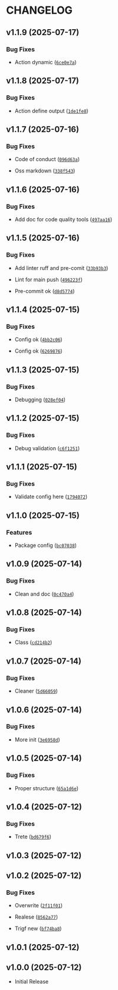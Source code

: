 # CHANGELOG

<!-- version list -->

## v1.1.9 (2025-07-17)

### Bug Fixes

- Action dynamic
  ([`6ce0e7a`](https://github.com/synvex-ai/template-rooms-pkg/commit/6ce0e7aa963d12be67f99c274d8b7b6ab1653905))


## v1.1.8 (2025-07-17)

### Bug Fixes

- Action define output
  ([`1de1fe8`](https://github.com/synvex-ai/template-rooms-pkg/commit/1de1fe84b3b219c263f6c80d8efaffef090cc21d))


## v1.1.7 (2025-07-16)

### Bug Fixes

- Code of conduct
  ([`096d63a`](https://github.com/synvex-ai/template-rooms-pkg/commit/096d63a84a048e659c50902b5cc94c17cdae1a34))

- Oss markdown
  ([`338f543`](https://github.com/synvex-ai/template-rooms-pkg/commit/338f543e6d8ff4dc584aa38a651b4c4cdd58e6e0))


## v1.1.6 (2025-07-16)

### Bug Fixes

- Add doc for code quality tools
  ([`497aa16`](https://github.com/synvex-ai/template-rooms-pkg/commit/497aa16d517f578be00650ffde83600c9a56c5dd))


## v1.1.5 (2025-07-16)

### Bug Fixes

- Add linter ruff and pre-comit
  ([`33b93b3`](https://github.com/synvex-ai/template-rooms-pkg/commit/33b93b3e1fdc2796093416f4b07176cd94977fb6))

- Lint for main push
  ([`496223f`](https://github.com/synvex-ai/template-rooms-pkg/commit/496223fe763015163519c09be9a847c0e710863f))

- Pre-commit ok
  ([`d8d5774`](https://github.com/synvex-ai/template-rooms-pkg/commit/d8d5774847ad0e3d3f2f91958902d6ebda7a1a2a))


## v1.1.4 (2025-07-15)

### Bug Fixes

- Config ok
  ([`4bb2c06`](https://github.com/synvex-ai/template-rooms-pkg/commit/4bb2c065c0b0db01bc91a759a8c2a59416fbac5a))

- Config ok
  ([`6269876`](https://github.com/synvex-ai/template-rooms-pkg/commit/62698764d4b10fef7fb225d93a97608a46c57e52))


## v1.1.3 (2025-07-15)

### Bug Fixes

- Debugging
  ([`028ef04`](https://github.com/synvex-ai/template-rooms-pkg/commit/028ef042ee882895b754e1b677b05b5624aa2c2b))


## v1.1.2 (2025-07-15)

### Bug Fixes

- Debug validation
  ([`c6f1251`](https://github.com/synvex-ai/template-rooms-pkg/commit/c6f12517033f22c9c674d1480064b6c2dd7d70dd))


## v1.1.1 (2025-07-15)

### Bug Fixes

- Validate config here
  ([`1794072`](https://github.com/synvex-ai/template-rooms-pkg/commit/1794072805e49c7879b5f2d2b2ceff0ebf9f3c02))


## v1.1.0 (2025-07-15)

### Features

- Package config
  ([`bc07038`](https://github.com/synvex-ai/template-rooms-pkg/commit/bc07038951070d12d1387f686d45def93cb02b0d))


## v1.0.9 (2025-07-14)

### Bug Fixes

- Clean and doc
  ([`0c470a4`](https://github.com/synvex-ai/template-rooms-pkg/commit/0c470a45ab78d55826d376261875e72882bfb2be))


## v1.0.8 (2025-07-14)

### Bug Fixes

- Class
  ([`cd214b2`](https://github.com/synvex-ai/template-rooms-pkg/commit/cd214b27a0e281561b81e8095937b6533e406fb7))


## v1.0.7 (2025-07-14)

### Bug Fixes

- Cleaner
  ([`5d66059`](https://github.com/synvex-ai/template-rooms-pkg/commit/5d660597c1b72f64aec3207d235e120eddcbb50e))


## v1.0.6 (2025-07-14)

### Bug Fixes

- More init
  ([`3e6958d`](https://github.com/synvex-ai/template-rooms-pkg/commit/3e6958d918e2cf5b2d62e1b4fd289110b174cb25))


## v1.0.5 (2025-07-14)

### Bug Fixes

- Proper structure
  ([`65a1d6e`](https://github.com/synvex-ai/template-rooms-pkg/commit/65a1d6edf90dc833e6fec8bd169e635746cc346f))


## v1.0.4 (2025-07-12)

### Bug Fixes

- Trete
  ([`bd679f6`](https://github.com/synvex-ai/template-rooms-pkg/commit/bd679f6dd67c0895d9d55bbaab3cf3748bbd36f5))


## v1.0.3 (2025-07-12)


## v1.0.2 (2025-07-12)

### Bug Fixes

- Overwrite
  ([`2f11f01`](https://github.com/synvex-ai/template-rooms-pkg/commit/2f11f013ecdb11e0d88c088a2ff74e4dc50f4d48))

- Realese
  ([`8562a77`](https://github.com/synvex-ai/template-rooms-pkg/commit/8562a77aa24938a1b152ccc81affae3bb0ea15ad))

- Trigf new
  ([`bf74ba8`](https://github.com/synvex-ai/template-rooms-pkg/commit/bf74ba8fb3f121575e7162306242a777e25bc079))


## v1.0.1 (2025-07-12)


## v1.0.0 (2025-07-12)

- Initial Release

